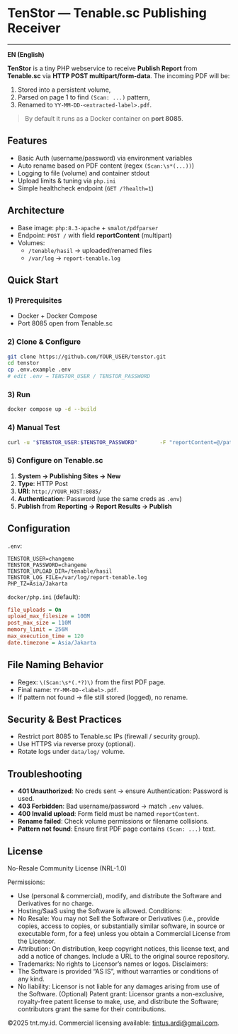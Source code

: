 
# TenStor — Tenable.sc Publishing Receiver

---

**EN (English)**

**TenStor** is a tiny PHP webservice to receive **Publish Report** from **Tenable.sc** via **HTTP POST multipart/form-data**.
The incoming PDF will be:
1) Stored into a persistent volume,
2) Parsed on page 1 to find `(Scan: ...)` pattern,
3) Renamed to `YY-MM-DD-<extracted-label>.pdf`.

> By default it runs as a Docker container on **port 8085**.

## Features
- Basic Auth (username/password) via environment variables
- Auto rename based on PDF content (regex `(Scan:\s*(...))`)
- Logging to file (volume) and container stdout
- Upload limits & tuning via `php.ini`
- Simple healthcheck endpoint (`GET /?health=1`)

## Architecture
- Base image: `php:8.3-apache` + `smalot/pdfparser`
- Endpoint: `POST /` with field **reportContent** (multipart)
- Volumes:
  - `/tenable/hasil` → uploaded/renamed files
  - `/var/log` → `report-tenable.log`

## Quick Start

### 1) Prerequisites
- Docker + Docker Compose
- Port 8085 open from Tenable.sc

### 2) Clone & Configure
```bash
git clone https://github.com/YOUR_USER/tenstor.git
cd tenstor
cp .env.example .env
# edit .env → TENSTOR_USER / TENSTOR_PASSWORD
```

### 3) Run
```bash
docker compose up -d --build
```

### 4) Manual Test
```bash
curl -u "$TENSTOR_USER:$TENSTOR_PASSWORD"       -F "reportContent=@/path/to/report.pdf"       http://YOUR_HOST:8085/
```

### 5) Configure on Tenable.sc
1. **System → Publishing Sites → New**
2. **Type**: HTTP Post
3. **URI**: `http://YOUR_HOST:8085/`
4. **Authentication**: Password (use the same creds as `.env`)
5. **Publish** from **Reporting → Report Results → Publish**

## Configuration

`.env`:
```env
TENSTOR_USER=changeme
TENSTOR_PASSWORD=changeme
TENSTOR_UPLOAD_DIR=/tenable/hasil
TENSTOR_LOG_FILE=/var/log/report-tenable.log
PHP_TZ=Asia/Jakarta
```

`docker/php.ini` (default):
```ini
file_uploads = On
upload_max_filesize = 100M
post_max_size = 110M
memory_limit = 256M
max_execution_time = 120
date.timezone = Asia/Jakarta
```

## File Naming Behavior
- Regex: `\(Scan:\s*(.*?)\)` from the first PDF page.
- Final name: `YY-MM-DD-<label>.pdf`.
- If pattern not found → file still stored (logged), no rename.

## Security & Best Practices
- Restrict port 8085 to Tenable.sc IPs (firewall / security group).
- Use HTTPS via reverse proxy (optional).
- Rotate logs under `data/log/` volume.

## Troubleshooting
- **401 Unauthorized**: No creds sent → ensure Authentication: Password is used.
- **403 Forbidden**: Bad username/password → match `.env` values.
- **400 Invalid upload**: Form field must be named `reportContent`.
- **Rename failed**: Check volume permissions or filename collisions.
- **Pattern not found**: Ensure first PDF page contains `(Scan: ...)` text.

## License

No-Resale Community License (NRL-1.0)

Permissions:
- Use (personal & commercial), modify, and distribute the Software and Derivatives for no charge.
- Hosting/SaaS using the Software is allowed.
Conditions:
- No Resale: You may not Sell the Software or Derivatives (i.e., provide copies, access to copies, or substantially similar software, in source or executable form, for a fee) unless you obtain a Commercial License from the Licensor.
- Attribution: On distribution, keep copyright notices, this license text, and add a notice of changes. Include a URL to the original source repository.
- Trademarks: No rights to Licensor’s names or logos.
Disclaimers:
- The Software is provided “AS IS”, without warranties or conditions of any kind.
- No liability: Licensor is not liable for any damages arising from use of the Software.
(Optional) Patent grant: Licensor grants a non-exclusive, royalty-free patent license to make, use, and distribute the Software; contributors grant the same for their contributions.

©2025 tnt.my.id. Commercial licensing available: tintus.ardi@gmail.com.
